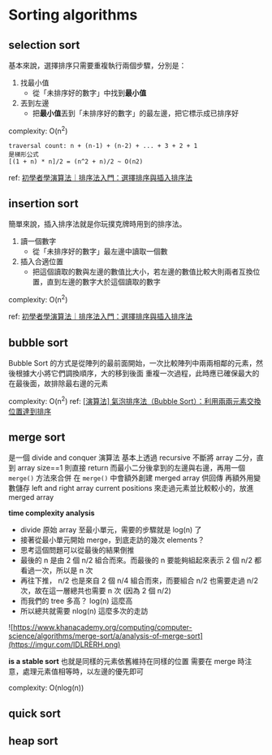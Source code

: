 # Sorting algorithms

## selection sort
基本來說，選擇排序只需要重複執行兩個步驟，分別是：
1. 找最小值
    - 從「未排序好的數字」中找到**最小值**
2. 丟到左邊
    - 把**最小值**丟到「未排序好的數字」的最左邊，把它標示成已排序好

complexity: O(n<sup>2</sup>)
```
traversal count: n + (n-1) + (n-2) + ... + 3 + 2 + 1
是梯形公式
[(1 + n) * n]/2 = (n^2 + n)/2 ~ O(n2)
```

ref: [初學者學演算法｜排序法入門：選擇排序與插入排序法](https://medium.com/appworks-school/%E5%88%9D%E5%AD%B8%E8%80%85%E5%AD%B8%E6%BC%94%E7%AE%97%E6%B3%95-%E6%8E%92%E5%BA%8F%E6%B3%95%E5%85%A5%E9%96%80-%E9%81%B8%E6%93%87%E6%8E%92%E5%BA%8F%E8%88%87%E6%8F%92%E5%85%A5%E6%8E%92%E5%BA%8F%E6%B3%95-23d4bc7085ff)
## insertion sort
簡單來說，插入排序法就是你玩撲克牌時用到的排序法。
1. 讀一個數字
    - 從「未排序好的數字」最左邊中讀取一個數
2. 插入合適位置
    - 把這個讀取的數與左邊的數值比大小，若左邊的數值比較大則兩者互換位置，直到左邊的數字大於這個讀取的數字

complexity: O(n<sup>2</sup>)

ref: [初學者學演算法｜排序法入門：選擇排序與插入排序法](https://medium.com/appworks-school/%E5%88%9D%E5%AD%B8%E8%80%85%E5%AD%B8%E6%BC%94%E7%AE%97%E6%B3%95-%E6%8E%92%E5%BA%8F%E6%B3%95%E5%85%A5%E9%96%80-%E9%81%B8%E6%93%87%E6%8E%92%E5%BA%8F%E8%88%87%E6%8F%92%E5%85%A5%E6%8E%92%E5%BA%8F%E6%B3%95-23d4bc7085ff)

## bubble sort
Bubble Sort 的方式是從陣列的最前面開始，一次比較陣列中兩兩相鄰的元素，然後根據大小將它們調換順序，大的移到後面
重複一次過程，此時應已確保最大的在最後面，故排除最右邊的元素

complexity: O(n<sup>2</sup>)
ref: [[演算法] 氣泡排序法（Bubble Sort）：利用兩兩元素交換位置達到排序](https://pjchender.blogspot.com/2017/09/bubble-sort.html)

## merge sort
是一個 divide and conquer 演算法
基本上透過 recursive 不斷將 array 二分，直到 array size==1 則直接 return
而最小二分後拿到的左邊與右邊，再用一個 `merge()` 方法來合併
在 `merge()` 中會額外創建 merged array 供回傳
再額外用變數儲存 left and right array current positions 來走過元素並比較較小的，放進 merged array

**time complexity analysis**
- divide 原始 array 至最小單元，需要的步驟就是 log(n) 了
- 接著從最小單元開始 merge，到底走訪的幾次 elements？
- 思考這個問題可以從最後的結果倒推
- 最後的 n 是由 2 個 n/2 組合而來。而最後的 n 要能夠組起來表示 2 個 n/2 都看過一次，所以是 n 次
- 再往下推， n/2 也是來自 2 個 n/4 組合而來，而要組合 n/2 也需要走過 n/2 次，故在這一層總共也需要 n 次 (因為 2 個 n/2)
- 而我們的 tree 多高？ log(n) 這麼高
- 所以總共就需要 nlog(n) 這麼多次的走訪

![https://www.khanacademy.org/computing/computer-science/algorithms/merge-sort/a/analysis-of-merge-sort](https://imgur.com/IDLRERH.png)

**is a stable sort**
也就是同樣的元素依舊維持在同樣的位置
需要在 merge 時注意，處理元素值相等時，以左邊的優先即可

complexity: O(nlog(n))

## quick sort


## heap sort